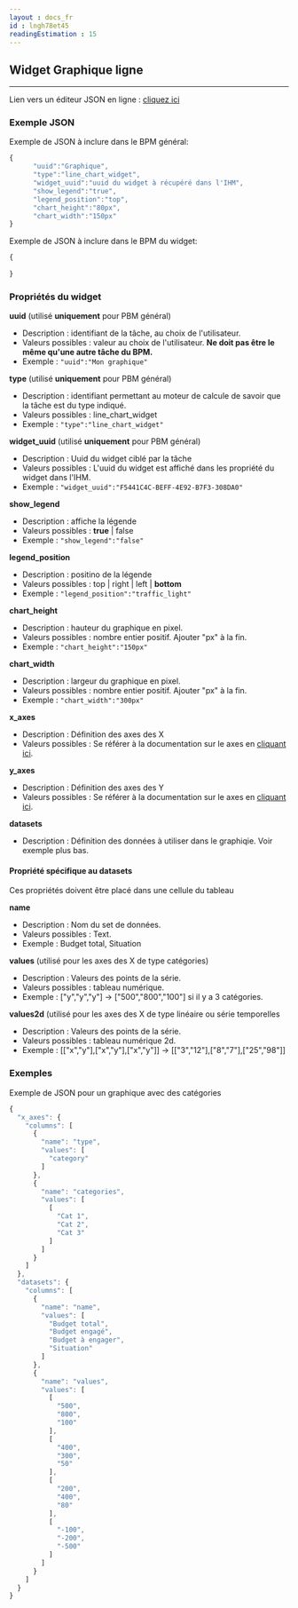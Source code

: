 ```yaml
---
layout : docs_fr
id : lngh78et45
readingEstimation : 15
---
```


## Widget Graphique ligne
------------------------

Lien vers un éditeur JSON en ligne : [cliquez ici](https://jsoneditoronline.org) 

### Exemple JSON

Exemple de JSON à inclure dans le BPM général:

```javascript
{
      "uuid":"Graphique",
      "type":"line_chart_widget",
      "widget_uuid":"uuid du widget à récupéré dans l'IHM",
      "show_legend":"true",
      "legend_position":"top",
      "chart_height":"80px",
      "chart_width":"150px"      
}
```

Exemple de JSON à inclure dans le BPM du widget:

```javascript
{      
    
}
```

### Propriétés du widget

**uuid** (utilisé **uniquement** pour PBM général) 
* Description : identifiant de la tâche, au choix de l'utilisateur.
* Valeurs possibles : valeur au choix de l'utilisateur. **Ne doit pas être le même qu'une autre tâche du BPM.**
* Exemple : ```"uuid":"Mon graphique"```

**type** (utilisé **uniquement** pour PBM général) 
* Description : identifiant permettant au moteur de calcule de savoir que la tâche est du type indiqué.
* Valeurs possibles : line_chart_widget 
* Exemple : ```"type":"line_chart_widget"```

**widget_uuid** (utilisé **uniquement** pour PBM général) 
* Description : Uuid du widget ciblé par la tâche
* Valeurs possibles : L'uuid du widget est affiché dans les propriété du widget dans l'IHM. 
* Exemple : ```"widget_uuid":"F5441C4C-BEFF-4E92-B7F3-308DA0"```

**show_legend**
* Description : affiche la légende
* Valeurs possibles : **true** \| false
* Exemple : ```"show_legend":"false"```

**legend_position**
* Description : positino de la légende
* Valeurs possibles : top \| right \| left \| **bottom**
* Exemple : ```"legend_position":"traffic_light"```

**chart_height**
* Description : hauteur du graphique en pixel.
* Valeurs possibles : nombre entier positif. Ajouter "px" à la fin.
* Exemple : ```"chart_height":"150px"```

**chart_width**
* Description : largeur du graphique en pixel.
* Valeurs possibles : nombre entier positif. Ajouter "px" à la fin.
* Exemple : ```"chart_width":"300px"```

**x_axes**
* Description : Définition des axes des X
* Valeurs possibles : Se référer à la documentation sur le axes en [cliquant ici](../dc_widget_chart_data/).

**y_axes**
* Description : Définition des axes des Y
* Valeurs possibles : Se référer à la documentation sur le axes en [cliquant ici](../dc_widget_chart_data/).

**datasets**
* Description : Définition des données à utiliser dans le graphiqie. Voir exemple plus bas.

#### Propriété spécifique au datasets

Ces propriétés doivent être placé dans une cellule du tableau

**name**
* Description : Nom du set de données.
* Valeurs possibles : Text.
* Exemple : Budget total, Situation

**values** (utilisé pour les axes des X de type catégories)
* Description : Valeurs des points de la série.
* Valeurs possibles : tableau numérique.
* Exemple : ["y","y","y"] -> ["500","800","100"] si il y a 3 catégories.

**values2d** (utilisé pour les axes des X de type linéaire ou série temporelles
* Description : Valeurs des points de la série.
* Valeurs possibles : tableau numérique 2d.
* Exemple : [["x","y"],["x","y"],["x","y"]] -> [["3","12"],["8","7"],["25","98"]]



### Exemples

Exemple de JSON pour un graphique avec des catégories
```javascript
{
  "x_axes": {
    "columns": [
      {
        "name": "type",
        "values": [
          "category"
        ]
      },
      {
        "name": "categories",
        "values": [
          [
            "Cat 1",
            "Cat 2",
            "Cat 3"
          ]
        ]
      }
    ]
  },
  "datasets": {
    "columns": [
      {
        "name": "name",
        "values": [
          "Budget total",
          "Budget engagé",
          "Budget à engager",
          "Situation"
        ]
      },
      {
        "name": "values",
        "values": [
          [
            "500",
            "800",
            "100"
          ],
          [
            "400",
            "300",
            "50"
          ],
          [
            "200",
            "400",
            "80"
          ],
          [
            "-100",
            "-200",
            "-500"
          ]
        ]
      }
    ]
  }
}
```